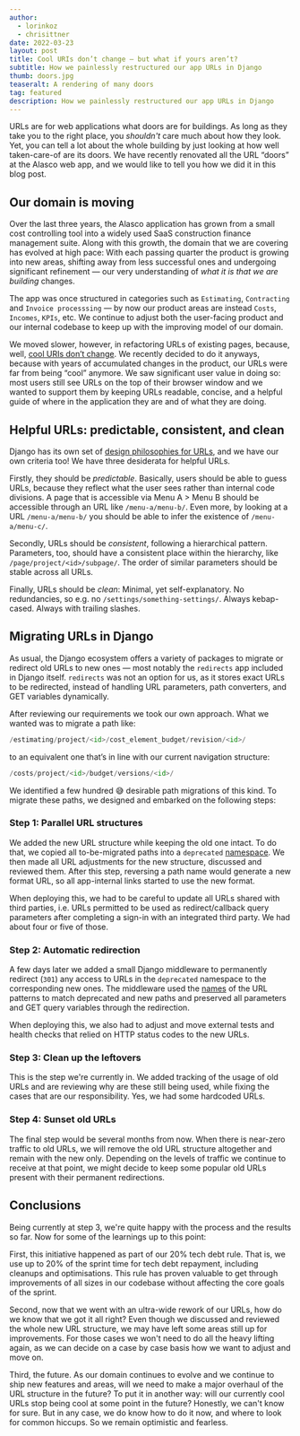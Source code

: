 ```yaml
---
author:
  - lorinkoz
  - chrisittner
date: 2022-03-23
layout: post
title: Cool URIs don’t change — but what if yours aren’t?
subtitle: How we painlessly restructured our app URLs in Django
thumb: doors.jpg
teaseralt: A rendering of many doors
tag: featured
description: How we painlessly restructured our app URLs in Django
---
```


URLs are for web applications what doors are for buildings. As long as they take you to the right place, you _shouldn't_ care much about how they look. Yet, you can tell a lot about the whole building by just looking at how well taken-care-of are its doors. We have recently renovated all the URL “doors” at the Alasco web app, and we would like to tell you how we did it in this blog post.

## Our domain is moving

Over the last three years, the Alasco application has grown from a small cost controlling tool into a widely used SaaS construction finance management suite. Along with this growth, the domain that we are covering has evolved at high pace: With each passing quarter the product is growing into new areas, shifting away from less successful ones and undergoing significant refinement — our very understanding of _what it is that we are building_ changes.

The app was once structured in categories such as `Estimating`, `Contracting` and `Invoice processsing` — by now our product areas are instead `Costs`, `Incomes`, `KPIs`, etc. We continue to adjust both the user-facing product and our internal codebase to keep up with the improving model of our domain.

We moved slower, however, in refactoring URLs of existing pages, because, well, [cool URIs don’t change](https://www.w3.org/Provider/Style/URI). We recently decided to do it anyways, because with years of accumulated changes in the product, our URLs were far from being “cool” anymore. We saw significant user value in doing so: most users still see URLs on the top of their browser window and we wanted to support them by keeping URLs readable, concise, and a helpful guide of where in the application they are and of what they are doing.

## Helpful URLs: predictable, consistent, and clean

Django has its own set of [design philosophies for URLs](https://docs.djangoproject.com/en/4.0/misc/design-philosophies/#url-design), and we have our own criteria too! We have three desiderata for helpful URLs.

Firstly, they should be _predictable_. Basically, users should be able to guess URLs, because they reflect what the user sees rather than internal code divisions. A page that is accessible via Menu A > Menu B should be accessible through an URL like `/menu-a/menu-b/`. Even more, by looking at a URL `/menu-a/menu-b/` you should be able to infer the existence of `/menu-a/menu-c/`.

Secondly, URLs should be _consistent_, following a hierarchical pattern. Parameters, too, should have a consistent place within the hierarchy, like `/page/project/<id>/subpage/`. The order of similar parameters should be stable across all URLs.

Finally, URLs should be _clean_: Minimal, yet self-explanatory. No redundancies, so e.g. no `/settings/something-settings/`. Always kebap-cased. Always with trailing slashes.

## Migrating URLs in Django

As usual, the Django ecosystem offers a variety of packages to migrate or redirect old URLs to new ones — most notably the `redirects` app included in Django itself. `redirects` was not an option for us, as it stores exact URLs to be redirected, instead of handling URL parameters, path converters, and GET variables dynamically.

After reviewing our requirements we took our own approach. What we wanted was to migrate a path like:

```python
/estimating/project/<id>/cost_element_budget/revision/<id>/
```

to an equivalent one that’s in line with our current navigation structure:

```python
/costs/project/<id>/budget/versions/<id>/
```

We identified a few hundred 😅 desirable path migrations of this kind. To migrate these paths, we designed and embarked on the following steps:

### Step 1: Parallel URL structures

We added the new URL structure while keeping the old one intact. To do that, we copied all to-be-migrated paths into a `deprecated` [namespace](https://docs.djangoproject.com/en/4.0/topics/http/urls/#url-namespaces). We then made all URL adjustments for the new structure, discussed and reviewed them. After this step, reversing a path name would generate a new format URL, so all app-internal links started to use the new format.

When deploying this, we had to be careful to update all URLs shared with third parties, i.e. URLs permitted to be used as redirect/callback query parameters after completing a sign-in with an integrated third party. We had about four or five of those.

### Step 2: Automatic redirection

A few days later we added a small Django middleware to permanently redirect (`301`) any access to URLs in the `deprecated` namespace to the corresponding new ones. The middleware used the [names](https://docs.djangoproject.com/en/4.0/topics/http/urls/#naming-url-patterns-1) of the URL patterns to match deprecated and new paths and preserved all parameters and GET query variables through the redirection.

When deploying this, we also had to adjust and move external tests and health checks that relied on HTTP status codes to the new URLs.

### Step 3: Clean up the leftovers

This is the step we're currently in. We added tracking of the usage of old URLs and are reviewing why are these still being used, while fixing the cases that are our responsibility. Yes, we had some hardcoded URLs.

### Step 4: Sunset old URLs

The final step would be several months from now. When there is near-zero traffic to old URLs, we will remove the old URL structure altogether and remain with the new only. Depending on the levels of traffic we continue to receive at that point, we might decide to keep some popular old URLs present with their permanent redirections.

## Conclusions

Being currently at step 3, we're quite happy with the process and the results so far. Now for some of the learnings up to this point:

First, this initiative happened as part of our 20% tech debt rule. That is, we use up to 20% of the sprint time for tech debt repayment, including cleanups and optimisations. This rule has proven valuable to get through improvements of all sizes in our codebase without affecting the core goals of the sprint.

Second, now that we went with an ultra-wide rework of our URLs, how do we know that we got it all right? Even though we discussed and reviewed the whole new URL structure, we may have left some areas still up for improvements. For those cases we won't need to do all the heavy lifting again, as we can decide on a case by case basis how we want to adjust and move on.

Third, the future. As our domain continues to evolve and we continue to ship new features and areas, will we need to make a major overhaul of the URL structure in the future? To put it in another way: will our currently cool URLs stop being cool at some point in the future? Honestly, we can't know for sure. But in any case, we do know how to do it now, and where to look for common hiccups. So we remain optimistic and fearless.

